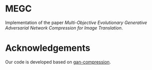 # MEGC
Implementation of the paper *Multi-Objective Evolutionary Generative Adversarial Network Compression for Image Translation*.


# Acknowledgements
Our code is developed based on [gan-compression](https://github.com/mit-han-lab/gan-compression).
